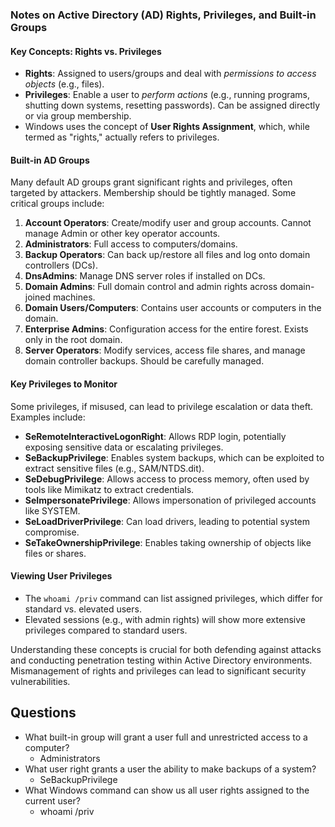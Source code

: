 ### Notes on Active Directory (AD) Rights, Privileges, and Built-in Groups

#### **Key Concepts: Rights vs. Privileges**
- **Rights**: Assigned to users/groups and deal with *permissions to access objects* (e.g., files).
- **Privileges**: Enable a user to *perform actions* (e.g., running programs, shutting down systems, resetting passwords). Can be assigned directly or via group membership.
- Windows uses the concept of **User Rights Assignment**, which, while termed as "rights," actually refers to privileges.

#### **Built-in AD Groups**
Many default AD groups grant significant rights and privileges, often targeted by attackers. Membership should be tightly managed. Some critical groups include:
1. **Account Operators**: Create/modify user and group accounts. Cannot manage Admin or other key operator accounts.
2. **Administrators**: Full access to computers/domains.
3. **Backup Operators**: Can back up/restore all files and log onto domain controllers (DCs).
4. **DnsAdmins**: Manage DNS server roles if installed on DCs.
5. **Domain Admins**: Full domain control and admin rights across domain-joined machines.
6. **Domain Users/Computers**: Contains user accounts or computers in the domain.
7. **Enterprise Admins**: Configuration access for the entire forest. Exists only in the root domain.
8. **Server Operators**: Modify services, access file shares, and manage domain controller backups. Should be carefully managed.

#### **Key Privileges to Monitor**
Some privileges, if misused, can lead to privilege escalation or data theft. Examples include:
- **SeRemoteInteractiveLogonRight**: Allows RDP login, potentially exposing sensitive data or escalating privileges.
- **SeBackupPrivilege**: Enables system backups, which can be exploited to extract sensitive files (e.g., SAM/NTDS.dit).
- **SeDebugPrivilege**: Allows access to process memory, often used by tools like Mimikatz to extract credentials.
- **SeImpersonatePrivilege**: Allows impersonation of privileged accounts like SYSTEM.
- **SeLoadDriverPrivilege**: Can load drivers, leading to potential system compromise.
- **SeTakeOwnershipPrivilege**: Enables taking ownership of objects like files or shares.

#### **Viewing User Privileges**
- The `whoami /priv` command can list assigned privileges, which differ for standard vs. elevated users.
- Elevated sessions (e.g., with admin rights) will show more extensive privileges compared to standard users.

Understanding these concepts is crucial for both defending against attacks and conducting penetration testing within Active Directory environments. Mismanagement of rights and privileges can lead to significant security vulnerabilities.


## Questions
- What built-in group will grant a user full and unrestricted access to a computer?
	- Administrators
- What user right grants a user the ability to make backups of a system?
	- SeBackupPrivilege
- What Windows command can show us all user rights assigned to the current user?
	- whoami /priv